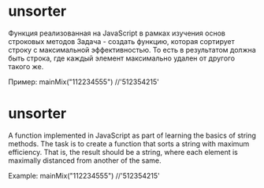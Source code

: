 # unsorter
Функция реализованная на JavaScript в рамках изучения основ строковых методов
Задача - создать функцию, которая сортирует строку с максимальной эффективностью. То есть в результатом должна быть строка, где каждый элемент максимально удален от другого такого же.

Пример: mainMix("112234555") //'512354215'

# unsorter
A function implemented in JavaScript as part of learning the basics of string methods.
The task is to create a function that sorts a string with maximum efficiency. That is, the result should be a string, where each element is maximally distanced from another of the same.

Example: mainMix("112234555") //'512354215'
